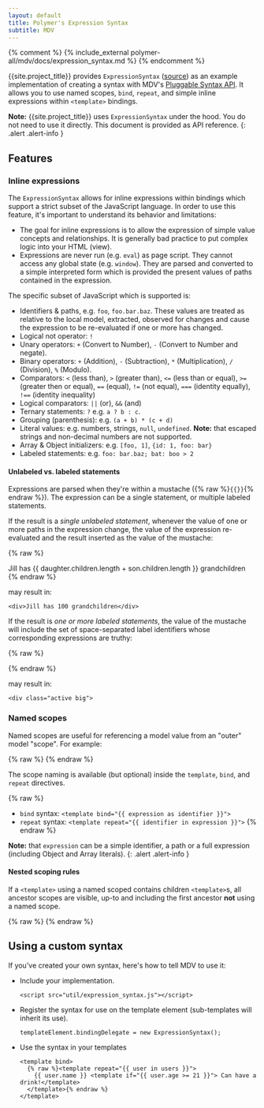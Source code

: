 ```yaml
---
layout: default
title: Polymer's Expression Syntax
subtitle: MDV
---
```


{% comment %}
{% include_external polymer-all/mdv/docs/expression_syntax.md %}
{% endcomment %}

{{site.project_title}} provides `ExpressionSyntax` ([source](https://github.com/Polymer/mdv/blob/stable/util/expression_syntax.js)) as an example implementation of
creating a syntax with MDV's [Pluggable Syntax API](syntax_api.html). It allows you to use
named scopes, `bind`, `repeat`, and simple inline expressions within  `<template>` bindings.

**Note:** {{site.project_title}} uses `ExpressionSyntax` under the hood. You do not
need to use it directly.  This document is provided as API reference.
{: .alert .alert-info }

## Features

### Inline expressions

The `ExpressionSyntax` allows for inline expressions within bindings which support
a strict subset of the JavaScript language. In order to use this feature, it's
important to understand its behavior and limitations:

- The goal for inline expressions is to allow the expression of simple value
concepts and relationships. It is generally bad practice to put complex logic
into your HTML (view).
- Expressions are never run (e.g. `eval`) as page script. They cannot access any
global state (e.g. `window`). They are parsed and converted to a simple
interpreted form which is provided the present values of paths contained in
the expression.

The specific subset of JavaScript which is supported is:

- Identifiers & paths, e.g. `foo`, `foo.bar.baz`. These values are treated as
relative to the local model, extracted, observed for changes and cause the
expression to be re-evaluated if one or more has changed.
- Logical not operator: `!`
- Unary operators: `+` (Convert to Number), `-` (Convert to Number and negate).
- Binary operators: `+` (Addition), `-` (Subtraction), `*` (Multiplication), `/` (Division), `%` (Modulo).
- Comparators: `<` (less than), `>` (greater than), `<=` (less than or equal), `>=` (greater then or equal), `==` (equal), `!=` (not equal), `===` (identity equally), `!==` (identity inequality)
- Logical comparators: `||` (or), `&&` (and)
- Ternary statements: `?` e.g. `a ? b : c`.
- Grouping (parenthesis): e.g. `(a + b) * (c + d)`
- Literal values: e.g. numbers, strings, `null`, `undefined`. **Note:** that escaped strings and non-decimal numbers are not supported.
- Array & Object initializers: e.g. `[foo, 1]`, `{id: 1, foo: bar}`
- Labeled statements: e.g. `foo: bar.baz; bat: boo > 2`

#### Unlabeled vs. labeled statements

Expressions are parsed when they're within a mustache ({% raw %}`{{}}`{% endraw %}).
The expression can be a single statement, or multiple labeled statements.

If the result is a _single unlabeled statement_, whenever the value of one or
more paths in the expression change, the value of the expression re-evaluated
and the result inserted as the value of the mustache:

{% raw %}
    <div>Jill has {{ daughter.children.length + son.children.length }} grandchildren</div>
{% endraw %}

may result in:

    <div>Jill has 100 grandchildren</div>

If the result is _one or more labeled statements_, the value of the mustache
will include the set of space-separated label identifiers whose corresponding expressions are truthy:

{% raw %}
    <div class="{{ active: user.selected; big: user.type == 'super' }}"> 
{% endraw %}

may result in:

    <div class="active big"> 

### Named scopes

Named scopes are useful for referencing a model value from an "outer" model "scope".
For example:

{% raw %}
    <template repeat="{{ user in users }}">
      {{ user.name }}
      <template repeat="{{ file in user.files }}">
        {{ user.name }} owners {{ file.name }}
      </template>
    </template>
{% endraw %}

The scope naming is available (but optional) inside the `template`, `bind`, and `repeat` directives.

{% raw %}
- `bind` syntax: `<template bind="{{ expression as identifier }}">`
- `repeat` syntax: `<template repeat="{{ identifier in expression }}">`
{% endraw %}

**Note:** that `expression` can be a simple identifier, a path or a full
expression (including Object and Array literals).
{: .alert .alert-info }

#### Nested scoping rules

If a `<template>` using a named scoped contains children `<template>`s,
all ancestor scopes are visible, up-to and including the first ancestor **not** using a named scope.

{% raw %}
    <template bind="{{ foo as foo }}">
      <!-- foo.* available -->
      <template bind="{{ foo.bar as bar }}">
        <!-- foo.* & bar.* available -->
        <template bind="{{ bar.bat }}">
          <!-- only properties of bat are available -->
          <template bind="{{ boo as bot }}">
            <!-- bot.* and properties of bat are available. NOT foo.* or bar.* -->
          </template>
        </template>
      </template>
    </template>
{% endraw %}

## Using a custom syntax

If you've created your own syntax, here's how to tell MDV to use it:

- Include your implementation.

      <script src="util/expression_syntax.js"></script>

- Register the syntax for use on the template element (sub-templates will inherit its use).

      templateElement.bindingDelegate = new ExpressionSyntax();

- Use the syntax in your templates

      <template bind>
        {% raw %}<template repeat="{{ user in users }}">
          {{ user.name }} <template if="{{ user.age >= 21 }}"> Can have a drink!</template>
        </template>{% endraw %}
      </template>
